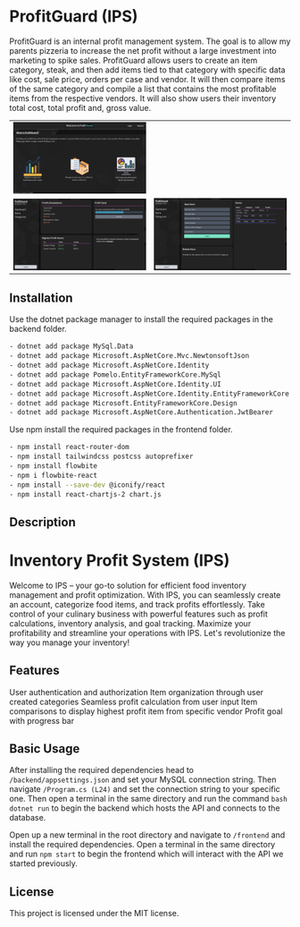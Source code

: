 # ProfitGuard (IPS)

ProfitGuard is an internal profit management system. The goal is to allow my parents pizzeria to increase the net profit without a large investment into marketing to spike sales. ProfitGuard allows users to create an item category, steak, and then add items tied to that category with specific data like cost, sale price, orders per case and vendor. It will then compare items of the same category and compile a list that contains the most profitable items from the respective vendors. It will also show users their inventory total cost, total profit and, gross value.


<table>
  <tr>
    <td><img src="HomePage.png" alt="Main Page" style="width:500px;"></td>
  </tr>
  <tr>
    <td><img src="Dashboard.png" alt="Dashboard" style="width:500px;"></td>
    <td><img src="AddItem.png" alt="Item Page" style="width:500px;"></td>
  </tr>
</table>

## Installation

Use the dotnet package manager to install the required packages in the backend folder.

```bash
- dotnet add package MySql.Data
- dotnet add package Microsoft.AspNetCore.Mvc.NewtonsoftJson
- dotnet add package Microsoft.AspNetCore.Identity
- dotnet add package Pomelo.EntityFrameworkCore.MySql
- dotnet add package Microsoft.AspNetCore.Identity.UI
- dotnet add package Microsoft.AspNetCore.Identity.EntityFrameworkCore
- dotnet add package Microsoft.EntityFrameworkCore.Design
- dotnet add package Microsoft.AspNetCore.Authentication.JwtBearer
```

Use npm install the required packages in the frontend folder.
```bash
- npm install react-router-dom
- npm install tailwindcss postcss autoprefixer
- npm install flowbite
- npm i flowbite-react
- npm install --save-dev @iconify/react
- npm install react-chartjs-2 chart.js
```

## Description

# Inventory Profit System (IPS)

Welcome to IPS – your go-to solution for efficient food inventory management and profit optimization. With IPS, you can seamlessly create an account, categorize food items, and track profits effortlessly. Take control of your culinary business with powerful features such as profit calculations, inventory analysis, and goal tracking. Maximize your profitability and streamline your operations with IPS. Let's revolutionize the way you manage your inventory!

## Features
User authentication and authorization
Item organization through user created categories
Seamless profit calculation from user input
Item comparisons to display highest profit item from specific vendor
Profit goal with progress bar

## Basic Usage
After installing the required dependencies head to ```/backend/appsettings.json``` and set your MySQL connection string. Then 
navigate ```/Program.cs (L24)``` and set the connection string to your specific one. Then open a terminal in the same directory and run the command ```bash dotnet run``` to begin the backend which hosts the API and connects to the database. 

Open up a new terminal in the root directory and navigate to ```/frontend``` and install the required dependencies. Open a terminal in the same directory and run ```npm start``` to begin the frontend which will interact with the API we started previously.

## License
This project is licensed under the MIT license.
